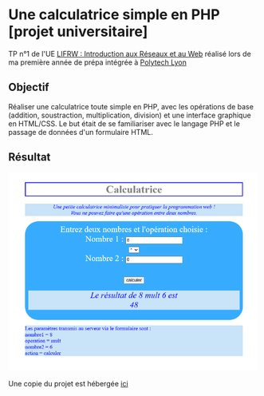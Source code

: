 # Une calculatrice simple en PHP [projet universitaire]  

TP n°1 de l'UE [LIFRW : Introduction aux Réseaux et au Web](http://perso.univ-lyon1.fr/olivier.gluck/supports_enseig.html#LIFRW) réalisé lors de ma première année de prépa intégrée à [Polytech Lyon](https://polytech.univ-lyon1.fr/)

## Objectif

Réaliser une calculatrice toute simple en PHP, avec les opérations de base (addition, soustraction, multiplication, division) et une interface graphique en HTML/CSS. Le but était de se familiariser avec le langage PHP et le passage de données d'un formulaire HTML.

## Résultat    

<img src="calculatrice.png" alt="Aperçu de la calculatrice" width="500"/>

Une copie du projet est hébergée [ici](https://projects.milobrt.fr/calculatrice)